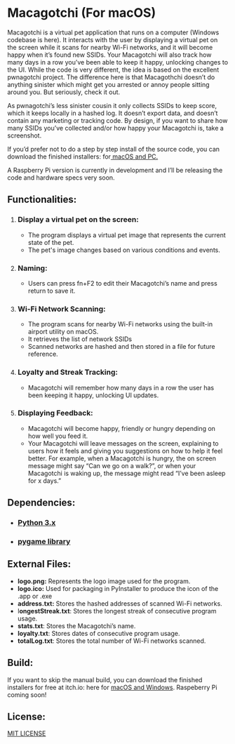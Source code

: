 # Macagotchi  (For macOS)

Macagotchi is a virtual pet application that runs on a computer (Windows codebase is here). It interacts with the user by displaying a virtual pet on the screen while it scans for nearby Wi-Fi networks, and it will become happy when it’s found new SSIDs. Your Macagotchi will also track how many days in a row you’ve been able to keep it happy, unlocking changes to the UI. While the code is very different, the idea is based on the excellent pwnagotchi project. The difference here is that Macagothchi doesn’t do anything sinister which might get you arrested or annoy people sitting around you. But seriously, check it out.

As pwnagotchi’s less sinister cousin it only collects SSIDs to keep score, which it keeps locally in a hashed log. It doesn’t export data, and doesn’t contain any marketing or tracking code. By design, if you want to share how many SSIDs you’ve collected and/or how happy your Macagotchi is, take a screenshot.

If you’d prefer not to do a step by step install of the source code, you can download the finished installers: for[ macOS and PC.](https://spacemonkeyalfa.itch.io/macagotchi)

A Raspberry Pi version is currently in development and I’ll be releasing the code and hardware specs very soon.


## Functionalities:
1. ### Display a virtual pet on the screen:
   - The program displays a virtual pet image that represents the current state of the pet.
   - The pet's image changes based on various conditions and events.

2. ### Naming:
   - Users can press fn+F2 to edit their Macagotchi’s name and press return to save it.

3. ### Wi-Fi Network Scanning:
   - The program scans for nearby Wi-Fi networks using the built-in airport utility on macOS.
   - It retrieves the list of network SSIDs 
   - Scanned networks are hashed and then stored in a file for future reference.

4. ### Loyalty and Streak Tracking:
   - Macagotchi will remember how many days in a row the user has been keeping it happy, unlocking UI updates.

5. ### Displaying Feedback:
   - Macagotchi will become happy, friendly or hungry depending on how well you feed it.
   - Your Macagotchi will leave messages on the screen, explaining to users how it feels and giving you suggestions on how to help it feel better. For example, when a Macagotchi is hungry, the on screen message might say “Can we go on a walk?”, or when your Macagotchi is waking up, the message might read “I’ve been asleep for x days.”


## Dependencies:
- ### [Python 3.x](https://www.python.org/)
- ### [pygame library](https://www.pygame.org/news)

## External Files:
- **logo.png:** Represents the logo image used for the program.
- **logo.ico:** Used for packaging in PyInstaller to produce the icon of the .app or .exe
- **address.txt:** Stores the hashed addresses of scanned Wi-Fi networks.
- l**ongestStreak.txt**: Stores the longest streak of consecutive program usage.
- **stats.txt**: Stores the Macagotchi’s name.
- **loyalty.txt**: Stores dates of consecutive program usage.
- **totalLog.txt**: Stores the total number of Wi-Fi networks scanned.


## Build:
If you want to skip the manual build, you can download the finished installers for free at itch.io: here for [macOS and Windows](https://spacemonkeyalfa.itch.io/macagotchi).  Raspeberry Pi coming soon!


## License:
[MIT LICENSE](https://github.com/SpaceMonkeyAlfa/macagotchi-macos/blob/main/LICENSE)
